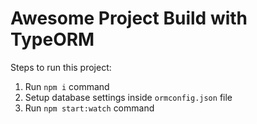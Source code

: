 # Awesome Project Build with TypeORM

Steps to run this project:

1. Run `npm i` command
2. Setup database settings inside `ormconfig.json` file
3. Run `npm start:watch` command
